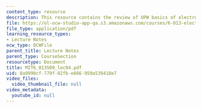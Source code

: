 ```yaml
---
content_type: resource
description: This resource contains the review of UPW basics of electromagnetics.
file: https://ol-ocw-studio-app-qa.s3.amazonaws.com/courses/6-013-electromagnetics-and-applications-spring-2009/8a9990cf779f02fbe666959a539418e7_MIT6_013S09_lec04.pdf
file_type: application/pdf
learning_resource_types:
- Lecture Notes
ocw_type: OCWFile
parent_title: Lecture Notes
parent_type: CourseSection
resourcetype: Document
title: MIT6_013S09_lec04.pdf
uid: 8a9990cf-779f-02fb-e666-959a539418e7
video_files:
  video_thumbnail_file: null
video_metadata:
  youtube_id: null
---
```

